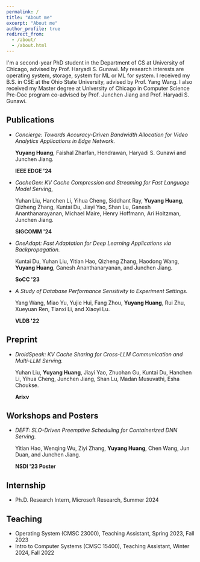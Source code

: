 ```yaml
---
permalink: /
title: "About me"
excerpt: "About me"
author_profile: true
redirect_from: 
  - /about/
  - /about.html
---
```

I'm a second-year PhD student in the Department of CS at University of Chicago,
advised by Prof. Haryadi S. Gunawi. My research interests are operating system,
storage, system for ML or ML for system. I received my B.S. in CSE at the Ohio
State University, advised by Prof. Yang Wang. I also received my Master degree
at University of Chicago in Computer Science Pre-Doc program co-advised by
Prof. Junchen Jiang and Prof. Haryadi S. Gunawi.


## Publications
- *Concierge: Towards Accuracy-Driven Bandwidth Allocation for
  Video Analytics Applications in Edge Network.*
  
  **Yuyang Huang**, Faishal Zharfan, Hendrawan, Haryadi S. Gunawi and
  Junchen Jiang.

  **IEEE EDGE '24**

- *CacheGen: KV Cache Compression and Streaming for Fast Language Model Serving*,

  Yuhan Liu, Hanchen Li, Yihua Cheng, Siddhant Ray, **Yuyang Huang**, Qizheng
  Zhang, Kuntai Du, Jiayi Yao, Shan Lu, Ganesh Ananthanarayanan, Michael Maire,
  Henry Hoffmann, Ari Holtzman, Junchen Jiang.

  **SIGCOMM '24**

- *OneAdapt: Fast Adaptation for Deep Learning Applications via Backpropagation.*
  
  Kuntai Du, Yuhan Liu, Yitian Hao, Qizheng Zhang, Haodong Wang, **Yuyang
  Huang**, Ganesh Ananthanaryanan, and Junchen Jiang.

  **SoCC '23**

- *A Study of Database Performance Sensitivity to Experiment Settings.*
  
  Yang Wang, Miao Yu, Yujie Hui, Fang Zhou, **Yuyang Huang**, Rui Zhu, Xueyuan
  Ren, Tianxi Li, and Xiaoyi Lu.

  **VLDB '22**

## Preprint
- *DroidSpeak: KV Cache Sharing for Cross-LLM Communication and Multi-LLM Serving.*

  Yuhan Liu, **Yuyang Huang**, Jiayi Yao, Zhuohan Gu, Kuntai Du, Hanchen Li,
  Yihua Cheng, Junchen Jiang, Shan Lu, Madan Musuvathi, Esha Choukse.

  **Arixv**

## Workshops and Posters
- *DEFT: SLO-Driven Preemptive Scheduling for Containerized DNN Serving.*

  Yitian Hao, Wenqing Wu, Ziyi Zhang, **Yuyang Huang**, Chen Wang, Jun Duan,
  and Junchen Jiang.  
  
  **NSDI '23 Poster**
  
## Internship
- Ph.D. Research Intern, Microsoft Research, Summer 2024 

## Teaching
- Operating System (CMSC 23000), Teaching Assistant, Spring 2023, Fall 2023
- Intro to Computer Systems (CMSC 15400), Teaching Assistant, Winter 2024, Fall 2022
